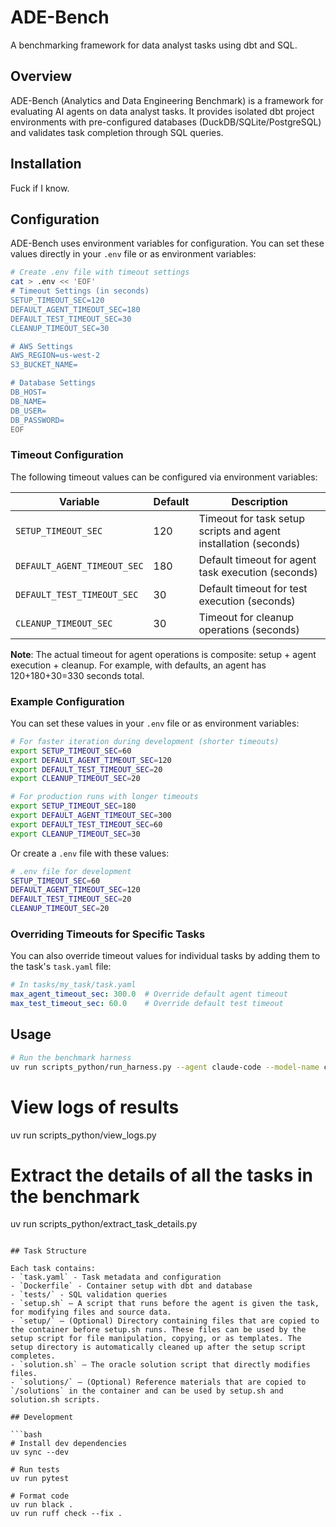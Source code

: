 # ADE-Bench

A benchmarking framework for data analyst tasks using dbt and SQL.

## Overview

ADE-Bench (Analytics and Data Engineering Benchmark) is a framework for evaluating AI agents on data analyst tasks. It provides isolated dbt project environments with pre-configured databases (DuckDB/SQLite/PostgreSQL) and validates task completion through SQL queries.

## Installation

Fuck if I know.

## Configuration

ADE-Bench uses environment variables for configuration. You can set these values directly in your `.env` file or as environment variables:

```bash
# Create .env file with timeout settings
cat > .env << 'EOF'
# Timeout Settings (in seconds)
SETUP_TIMEOUT_SEC=120
DEFAULT_AGENT_TIMEOUT_SEC=180
DEFAULT_TEST_TIMEOUT_SEC=30
CLEANUP_TIMEOUT_SEC=30

# AWS Settings
AWS_REGION=us-west-2
S3_BUCKET_NAME=

# Database Settings
DB_HOST=
DB_NAME=
DB_USER=
DB_PASSWORD=
EOF
```

### Timeout Configuration

The following timeout values can be configured via environment variables:

| Variable | Default | Description |
|----------|---------|-------------|
| `SETUP_TIMEOUT_SEC` | 120 | Timeout for task setup scripts and agent installation (seconds) |
| `DEFAULT_AGENT_TIMEOUT_SEC` | 180 | Default timeout for agent task execution (seconds) |
| `DEFAULT_TEST_TIMEOUT_SEC` | 30 | Default timeout for test execution (seconds) |
| `CLEANUP_TIMEOUT_SEC` | 30 | Timeout for cleanup operations (seconds) |

**Note**: The actual timeout for agent operations is composite: setup + agent execution + cleanup. For example, with defaults, an agent has 120+180+30=330 seconds total.

### Example Configuration

You can set these values in your `.env` file or as environment variables:

```bash
# For faster iteration during development (shorter timeouts)
export SETUP_TIMEOUT_SEC=60
export DEFAULT_AGENT_TIMEOUT_SEC=120
export DEFAULT_TEST_TIMEOUT_SEC=20
export CLEANUP_TIMEOUT_SEC=20

# For production runs with longer timeouts
export SETUP_TIMEOUT_SEC=180
export DEFAULT_AGENT_TIMEOUT_SEC=300
export DEFAULT_TEST_TIMEOUT_SEC=60
export CLEANUP_TIMEOUT_SEC=30
```

Or create a `.env` file with these values:
```bash
# .env file for development
SETUP_TIMEOUT_SEC=60
DEFAULT_AGENT_TIMEOUT_SEC=120
DEFAULT_TEST_TIMEOUT_SEC=20
CLEANUP_TIMEOUT_SEC=20
```

### Overriding Timeouts for Specific Tasks

You can also override timeout values for individual tasks by adding them to the task's `task.yaml` file:

```yaml
# In tasks/my_task/task.yaml
max_agent_timeout_sec: 300.0  # Override default agent timeout
max_test_timeout_sec: 60.0    # Override default test timeout
```

## Usage

```bash
# Run the benchmark harness
uv run scripts_python/run_harness.py --agent claude-code --model-name claude-sonnet-4-20250514 --dataset-config datasets/ade-bench-core.yaml


```

# View logs of results
uv run scripts_python/view_logs.py

# Extract the details of all the tasks in the benchmark
uv run scripts_python/extract_task_details.py
```

## Task Structure

Each task contains:
- `task.yaml` - Task metadata and configuration
- `Dockerfile` - Container setup with dbt and database
- `tests/` - SQL validation queries
- `setup.sh` – A script that runs before the agent is given the task, for modifying files and source data.
- `setup/` – (Optional) Directory containing files that are copied to the container before setup.sh runs. These files can be used by the setup script for file manipulation, copying, or as templates. The setup directory is automatically cleaned up after the setup script completes.
- `solution.sh` – The oracle solution script that directly modifies files.
- `solutions/` – (Optional) Reference materials that are copied to `/solutions` in the container and can be used by setup.sh and solution.sh scripts.

## Development

```bash
# Install dev dependencies
uv sync --dev

# Run tests
uv run pytest

# Format code
uv run black .
uv run ruff check --fix .
```